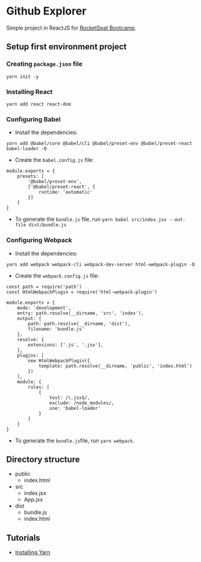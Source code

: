 # Github Explorer
Simple project in ReactJS for [RocketSeat Bootcamp](https://rocketseat.com.br/ignite).

## Setup first environment project
### Creating `package.json` file
```
yarn init -y
```
### Installing React
```
yarn add react react-dom
```

### Configuring Babel
* Install the dependencies:
```
yarn add @babel/core @babel/cli @babel/preset-env @babel/preset-react babel-loader -D
```
* Create the `babel.config.js` file:
```
module.exports = {
    presets: [
        '@babel/preset-env',
        ['@babel/preset-react', {
            runtime: 'automatic'
        }]
    ]
}
```
* To generate the `bundle.js` file, run `yarn babel src/index.jsx --out-file dist/bundle.js`

### Configuring Webpack
* Install the dependencies:
```
yarn add webpack webpack-cli webpack-dev-server html-webpack-plugin -D
```
* Create the `webpack.config.js` file:
```
const path = require('path')
const HtmlWebpackPlugin = require('html-webpack-plugin')

module.exports = {
    mode: 'development',
    entry: path.resolve(__dirname, 'src', 'index'),
    output: {
        path: path.resolve(__dirname, 'dist'),
        filename: 'bundle.js'
    },
    resolve: {
        extensions: ['.js', '.jsx'],
    },
    plugins: [
        new HtmlWebpackPlugin({
            template: path.resolve(__dirname, 'public', 'index.html')
        })
    ],
    module: {
        rules: [
            {
                test: /\.jsx$/,
                exclude: /node_modules/,
                use: 'babel-loader'
            }
        ]
    }
}
```
* To generate the `bundle.js`file, run `yarn webpack`.

## Directory structure
- public
    - index.html
- src
    - index.jsx
    - App.jsx
- dist
    - bundle.js
    - index.html

## Tutorials
* [Installing Yarn](https://classic.yarnpkg.com/en/docs/install)